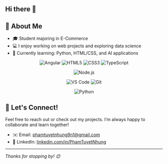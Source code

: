 ## Hi there 👋

## 🚀 About Me
- 🎓 Student majoring in E-Commerce
- 💻 I enjoy working on web projects and exploring data science
- 🌱 Currently learning: Python, HTML/CSS, and AI applications
<div align="center">
  
![Angular](https://img.shields.io/badge/Angular-19-DD0031?style=flat-square&logo=angular&logoColor=white)
![HTML5](https://img.shields.io/badge/HTML5-E34F26?style=flat-square&logo=html5&logoColor=white)
![CSS3](https://img.shields.io/badge/CSS3-1572B6?style=flat-square&logo=css3&logoColor=white)
![TypeScript](https://img.shields.io/badge/TypeScript-007ACC?style=flat-square&logo=typescript&logoColor=white)

![Node.js](https://img.shields.io/badge/Node.js-43853D?style=flat-square&logo=node.js&logoColor=white)

![VS Code](https://img.shields.io/badge/VS_Code-007ACC?style=flat-square&logo=visual-studio-code&logoColor=white)
![Git](https://img.shields.io/badge/Git-F05032?style=flat-square&logo=git&logoColor=white)

![Python](https://img.shields.io/badge/Python-3776AB?style=for-the-badge&logo=python&logoColor=white)

</div>

## 💬 Let's Connect!
Feel free to reach out or check out my projects. I’m always happy to collaborate and learn together!
- ✉️ Email: [phamtuyetnhung9n1@gmail.com](mailto:phamtuyetnhung9n1@gmail.com)
- 💼 LinkedIn: [linkedin.com/in/PhamTuyetNhung](https://www.linkedin.com/in/nhung-ph%E1%BA%A1m-tuy%E1%BA%BFt-082579257/)

---
_Thanks for stopping by! 😊_
<!--
**nhungnehehe/nhungnehehe** is a ✨ _special_ ✨ repository because its `README.md` (this file) appears on your GitHub profile.

Here are some ideas to get you started:

- 🔭 I’m currently working on ...
- 🌱 I’m currently learning ...
- 👯 I’m looking to collaborate on ...
- 🤔 I’m looking for help with ...
- 💬 Ask me about ...
- 📫 How to reach me: ...
- 😄 Pronouns: ...
- ⚡ Fun fact: ...
-->
